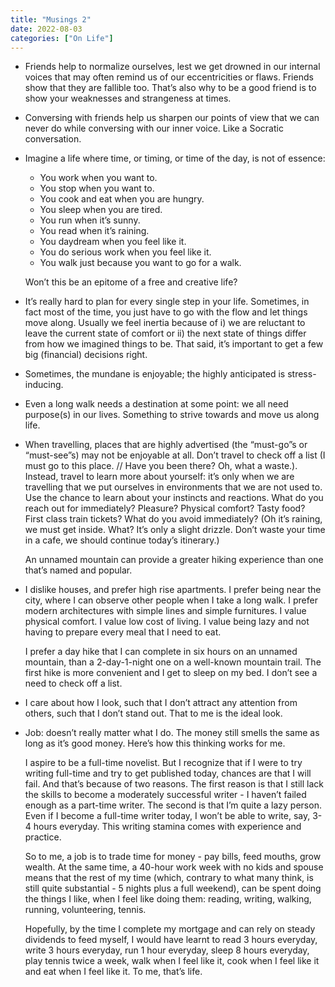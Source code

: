 ```yaml
---
title: "Musings 2"
date: 2022-08-03
categories: ["On Life"]
---
```


- Friends help to normalize ourselves, lest we get drowned in our internal voices that may often remind us of our eccentricities or flaws. Friends show that they are fallible too. That’s also why to be a good friend is to show your weaknesses and strangeness at times.
- Conversing with friends help us sharpen our points of view that we can never do while conversing with our inner voice. Like a Socratic conversation.
- Imagine a life where time, or timing, or time of the day, is not of essence:
    - You work when you want to.
    - You stop when you want to.
    - You cook and eat when you are hungry.
    - You sleep when you are tired.
    - You run when it’s sunny.
    - You read when it’s raining.
    - You daydream when you feel like it.
    - You do serious work when you feel like it.
    - You walk just because you want to go for a walk.
    
    Won’t this be an epitome of a free and creative life?
    
- It’s really hard to plan for every single step in your life. Sometimes, in fact most of the time, you just have to go with the flow and let things move along. Usually we feel inertia because of i) we are reluctant to leave the current state of comfort or ii) the next state of things differ from how we imagined things to be. That said, it’s important to get a few big (financial) decisions right.
- Sometimes, the mundane is enjoyable; the highly anticipated is stress-inducing.
- Even a long walk needs a destination at some point: we all need purpose(s) in our lives. Something to strive towards and move us along life.
- When travelling, places that are highly advertised (the “must-go”s or “must-see”s) may not be enjoyable at all. Don’t travel to check off a list (I must go to this place. // Have you been there? Oh, what a waste.). Instead, travel to learn more about yourself: it’s only when we are travelling that we put ourselves in environments that we are not used to. Use the chance to learn about your instincts and reactions. What do you reach out for immediately? Pleasure? Physical comfort? Tasty food? First class train tickets? What do you avoid immediately? (Oh it’s raining, we must get inside. What? It’s only a slight drizzle. Don’t waste your time in a cafe, we should continue today’s itinerary.)
    
    An unnamed mountain can provide a greater hiking experience than one that’s named and popular.
    
- I dislike houses, and prefer high rise apartments. I prefer being near the city, where I can observe other people when I take a long walk. I prefer modern architectures with simple lines and simple furnitures. I value physical comfort. I value low cost of living. I value being lazy and not having to prepare every meal that I need to eat.
    
    I prefer a day hike that I can complete in six hours on an unnamed mountain, than a 2-day-1-night one on a well-known mountain trail. The first hike is more convenient and I get to sleep on my bed. I don’t see a need to check off a list.
    
- I care about how I look, such that I don’t attract any attention from others, such that I don’t stand out. That to me is the ideal look.
- Job: doesn’t really matter what I do. The money still smells the same as long as it’s good money. Here’s how this thinking works for me.
    
    I aspire to be a full-time novelist. But I recognize that if I were to try writing full-time and try to get published today, chances are that I will fail. And that’s because of two reasons. The first reason is that I still lack the skills to become a moderately successful writer - I haven’t failed enough as a part-time writer. The second is that I’m quite a lazy person. Even if I become a full-time writer today, I won’t be able to write, say, 3-4 hours everyday. This writing stamina comes with experience and practice.
    
    So to me, a job is to trade time for money - pay bills, feed mouths, grow wealth. At the same time, a 40-hour work week with no kids and spouse means that the rest of my time (which, contrary to what many think, is still quite substantial - 5 nights plus a full weekend), can be spent doing the things I like, when I feel like doing them: reading, writing, walking, running, volunteering, tennis.
    
    Hopefully, by the time I complete my mortgage and can rely on steady dividends to feed myself, I would have learnt to read 3 hours everyday, write 3 hours everyday, run 1 hour everyday, sleep 8 hours everyday, play tennis twice a week, walk when I feel like it, cook when I feel like it and eat when I feel like it. To me, that’s life.